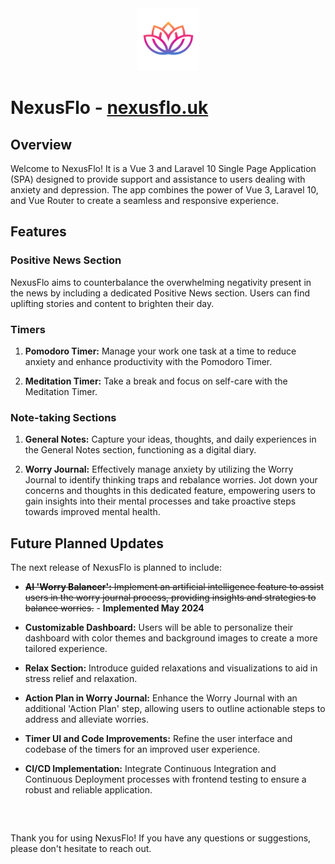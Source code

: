 <div align="center">
    <img src="public/assets/media/logos/logo.png" alt="NexusFlo Logo" width="100">
</div>

# NexusFlo - <a href="https://nexusflo.uk" target="_blank">nexusflo.uk</a>

## Overview

Welcome to NexusFlo! It is a Vue 3 and Laravel 10 Single Page Application (SPA) designed to provide support and assistance to users dealing with anxiety and depression. The app combines the power of Vue 3, Laravel 10, and Vue Router to create a seamless and responsive experience.

## Features

### Positive News Section

NexusFlo aims to counterbalance the overwhelming negativity present in the news by including a dedicated Positive News section. Users can find uplifting stories and content to brighten their day.

### Timers

1. **Pomodoro Timer:** Manage your work one task at a time to reduce anxiety and enhance productivity with the Pomodoro Timer.
   
2. **Meditation Timer:** Take a break and focus on self-care with the Meditation Timer.

### Note-taking Sections

1. **General Notes:** Capture your ideas, thoughts, and daily experiences in the General Notes section, functioning as a digital diary.

2. **Worry Journal:** Effectively manage anxiety by utilizing the Worry Journal to identify thinking traps and rebalance worries. Jot down your concerns and thoughts in this dedicated feature, empowering users to gain insights into their mental processes and take proactive steps towards improved mental health.


## Future Planned Updates

The next release of NexusFlo is planned to include:

- ~~**AI 'Worry Balancer':** Implement an artificial intelligence feature to assist users in the worry journal process, providing insights and strategies to balance worries.~~ - **Implemented May 2024**

- **Customizable Dashboard:** Users will be able to personalize their dashboard with color themes and background images to create a more tailored experience.

- **Relax Section:** Introduce guided relaxations and visualizations to aid in stress relief and relaxation.

- **Action Plan in Worry Journal:** Enhance the Worry Journal with an additional 'Action Plan' step, allowing users to outline actionable steps to address and alleviate worries.

- **Timer UI and Code Improvements:** Refine the user interface and codebase of the timers for an improved user experience.

- **CI/CD Implementation:** Integrate Continuous Integration and Continuous Deployment processes with frontend testing to ensure a robust and reliable application.

<br>

## 

Thank you for using NexusFlo! If you have any questions or suggestions, please don't hesitate to reach out.
